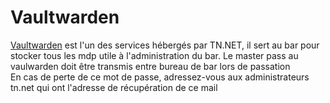 # Vaultwarden

[Vaultwarden](https://vaultwarden.telecomnancy.net/#/login) est l'un des
services hébergés par TN.NET, il sert au bar pour stocker tous les mdp utile à
l'administration du bar. Le master pass au vaulwarden doit être transmis entre
bureau de bar lors de passation\
En cas de perte de ce mot de passe, adressez-vous aux administrateurs tn.net qui
ont l'adresse de récupération de ce mail
